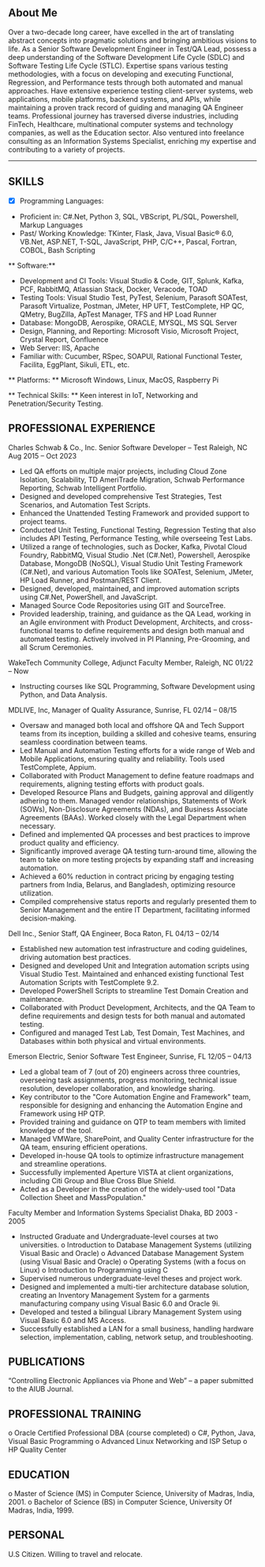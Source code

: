 ## About Me

Over a two-decade long career, have excelled in the art of translating abstract concepts into pragmatic solutions and bringing ambitious visions to life. As a Senior Software Development Engineer in Test/QA Lead, possess a deep understanding of the Software Development Life Cycle (SDLC) and Software Testing Life Cycle (STLC). Expertise spans various testing methodologies, with a focus on developing and executing Functional, Regression, and Performance tests through both automated and manual approaches. Have extensive experience testing client-server systems, web applications, mobile platforms, backend systems, and APIs, while maintaining a proven track record of guiding and managing QA Engineer teams. Professional journey has traversed diverse industries, including FinTech, Healthcare, multinational computer systems and technology companies, as well as the Education sector. Also ventured into freelance consulting as an Information Systems Specialist, enriching my expertise and contributing to a variety of projects.

***
## SKILLS	


- [x] Programming Languages: 
-	Proficient in: C#.Net, Python 3, SQL, VBScript, PL/SQL, Powershell, Markup Languages
-	Past/ Working Knowledge: TKinter, Flask, Java, Visual Basic® 6.0, VB.Net, ASP.NET, T-SQL, JavaScript, PHP, C/C++, Pascal, Fortran, COBOL, Bash Scripting

** Software:**
-	Development and CI Tools: Visual Studio & Code, GIT, Splunk, Kafka, PCF, RabbitMQ, Atlassian Stack, Docker, Veracode, TOAD
-	Testing Tools: Visual Studio Test, PyTest, Selenium, Parasoft SOATest, Parasoft Virtualize, Postman, JMeter, HP UFT, TestComplete, HP QC, QMetry, BugZilla, ApTest Manager, TFS and HP Load Runner
-	Database: MongoDB, Aerospike, ORACLE, MYSQL, MS SQL Server
-	Design, Planning, and Reporting: Microsoft Visio, Microsoft Project, Crystal Report, Confluence
-	Web Server: IIS, Apache
-	Familiar with: Cucumber, RSpec, SOAPUI, Rational Functional Tester, Facilita, EggPlant, Sikuli, ETL, etc.

** Platforms: **   Microsoft Windows, Linux, MacOS, Raspberry Pi

** Technical Skills: ** Keen interest in IoT, Networking and Penetration/Security Testing.

## PROFESSIONAL EXPERIENCE

Charles Schwab & Co., Inc.		Senior Software Developer – Test	Raleigh, NC	Aug 2015 – Oct 2023

-	Led QA efforts on multiple major projects, including Cloud Zone Isolation, Scalability, TD AmeriTrade Migration, Schwab Performance Reporting, Schwab Intelligent Portfolio.
-	Designed and developed comprehensive Test Strategies, Test Scenarios, and Automation Test Scripts.
-	Enhanced the Unattended Testing Framework and provided support to project teams.
-	Conducted Unit Testing, Functional Testing, Regression Testing that also includes API Testing, Performance Testing, while overseeing Test Labs.
-	Utilized a range of technologies, such as Docker, Kafka, Pivotal Cloud Foundry, RabbitMQ, Visual Studio .Net (C#.Net), Powershell, Aerospike Database, MongoDB (NoSQL), Visual Studio Unit Testing Framework (C#.Net), and various Automation Tools like SOATest, Selenium, JMeter, HP Load Runner, and Postman/REST Client.
-	Designed, developed, maintained, and improved automation scripts using C#.Net, PowerShell, and JavaScript.
-	Managed Source Code Repositories using GIT and SourceTree.
-	Provided leadership, training, and guidance as the QA Lead, working in an Agile environment with Product Development, Architects, and cross-functional teams to define requirements and design both manual and automated testing. Actively involved in PI Planning, Pre-Grooming, and all Scrum Ceremonies.

WakeTech Community College,	Adjunct Faculty Member, 		Raleigh, NC 		01/22 – Now

-	Instructing courses like SQL Programming, Software Development using Python, and Data Analysis.

MDLIVE, Inc,				Manager of Quality Assurance,	Sunrise, FL		02/14 – 08/15 
-	Oversaw and managed both local and offshore QA and Tech Support teams from its inception, building a skilled and cohesive teams, ensuring seamless coordination between teams.
-	Led Manual and Automation Testing efforts for a wide range of Web and Mobile Applications, ensuring quality and reliability. Tools used TestComplete, Appium.
-	Collaborated with Product Management to define feature roadmaps and requirements, aligning testing efforts with product goals.
-	Developed Resource Plans and Budgets, gaining approval and diligently adhering to them. Managed vendor relationships, Statements of Work (SOWs), Non-Disclosure Agreements (NDAs), and Business Associate Agreements (BAAs). Worked closely with the Legal Department when necessary.
-	Defined and implemented QA processes and best practices to improve product quality and efficiency.
-	Significantly improved average QA testing turn-around time, allowing the team to take on more testing projects by expanding staff and increasing automation.
-	Achieved a 60% reduction in contract pricing by engaging testing partners from India, Belarus, and Bangladesh, optimizing resource utilization.
-	Compiled comprehensive status reports and regularly presented them to Senior Management and the entire IT Department, facilitating informed decision-making.

Dell Inc.,				Senior Staff, QA Engineer,		Boca Raton, FL	04/13 – 02/14

-	Established new automation test infrastructure and coding guidelines, driving automation best practices.
-	Designed and developed Unit and Integration automation scripts using Visual Studio Test. Maintained and enhanced existing functional Test Automation Scripts with TestComplete 9.2.
-	Developed PowerShell Scripts to streamline Test Domain Creation and maintenance.
-	Collaborated with Product Development, Architects, and the QA Team to define requirements and design tests for both manual and automated testing.
-	Configured and managed Test Lab, Test Domain, Test Machines, and Databases within both physical and virtual environments.

Emerson Electric,			Senior Software Test Engineer,	Sunrise, FL		12/05 – 04/13
-	Led a global team of 7 (out of 20) engineers across three countries, overseeing task assignments, progress monitoring, technical issue resolution, developer collaboration, and knowledge sharing.
-	Key contributor to the "Core Automation Engine and Framework" team, responsible for designing and enhancing the Automation Engine and Framework using HP QTP.
-	Provided training and guidance on QTP to team members with limited knowledge of the tool.
-	Managed VMWare, SharePoint, and Quality Center infrastructure for the QA team, ensuring efficient operations.
-	Developed in-house QA tools to optimize infrastructure management and streamline operations.
-	Successfully implemented Aperture VISTA at client organizations, including Citi Group and Blue Cross Blue Shield.
-	Acted as a Developer in the creation of the widely-used tool "Data Collection Sheet and MassPopulation."


Faculty Member and Information Systems Specialist			Dhaka, BD		2003 - 2005
-	Instructed Graduate and Undergraduate-level courses at two universities. 
o	Introduction to Database Management Systems (utilizing Visual Basic and Oracle)
o	Advanced Database Management System (using Visual Basic and Oracle)
o	Operating Systems (with a focus on Linux)
o	Introduction to Programming using C
-	Supervised numerous undergraduate-level theses and project work.
-	Designed and implemented a multi-tier architecture database solution, creating an Inventory Management System for a garments manufacturing company using Visual Basic 6.0 and Oracle 9i.
-	Developed and tested a bilingual Library Management System using Visual Basic 6.0 and MS Access.
-	Successfully established a LAN for a small business, handling hardware selection, implementation, cabling, network setup, and troubleshooting.

## PUBLICATIONS	

“Controlling Electronic Appliances via Phone and Web” – a paper submitted to the AIUB Journal.


## PROFESSIONAL TRAINING

o	Oracle Certified Professional DBA (course completed)
o	C#, Python, Java, Visual Basic Programming
o	Advanced Linux Networking and ISP Setup
o	HP Quality Center

## EDUCATION

o	Master of Science (MS)  in Computer Science, University of Madras, India, 2001.
o	Bachelor of Science (BS) in Computer Science, University Of Madras, India, 1999.

## PERSONAL	

U.S Citizen. Willing to travel and relocate.
